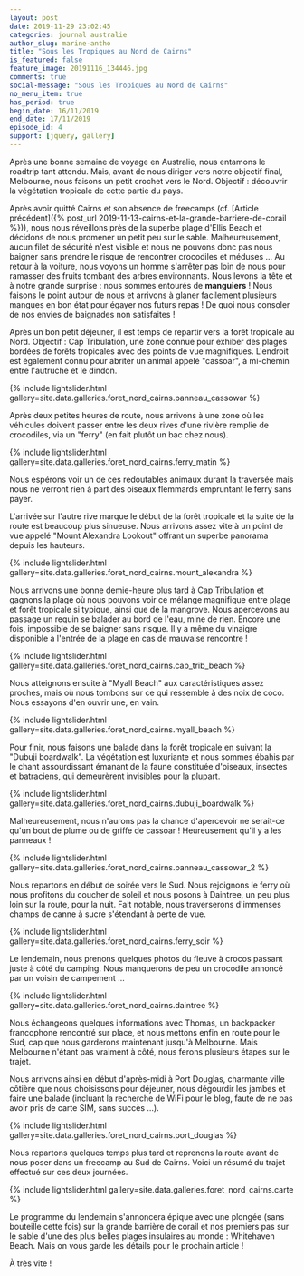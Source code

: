 ```yaml
---
layout: post
date: 2019-11-29 23:02:45
categories: journal australie
author_slug: marine-antho
title: "Sous les Tropiques au Nord de Cairns"
is_featured: false
feature_image: 20191116_134446.jpg
comments: true
social-message: "Sous les Tropiques au Nord de Cairns"
no_menu_item: true
has_period: true
begin_date: 16/11/2019
end_date: 17/11/2019
episode_id: 4
support: [jquery, gallery]
---
```


Après une bonne semaine de voyage en Australie, nous entamons le roadtrip tant attendu. Mais, avant de nous diriger vers notre objectif final, Melbourne, 
nous faisons un petit crochet vers le Nord. Objectif : découvrir la végétation tropicale de cette partie du pays.

Après avoir quitté Cairns et son absence de freecamps (cf. [Article précédent]({% post_url 2019-11-13-cairns-et-la-grande-barriere-de-corail %})), 
nous nous réveillons près de la superbe plage d'Ellis Beach et décidons de nous promener un petit peu sur le sable.
Malheureusement, aucun filet de sécurité n'est visible et nous ne pouvons donc pas nous baigner sans prendre le risque de rencontrer crocodiles et méduses ...
Au retour à la voiture, nous voyons un homme s'arrêter pas loin de nous pour ramasser des fruits tombant des arbres environnants.
Nous levons la tête et à notre grande surprise : nous sommes entourés de **manguiers** ! Nous faisons le point autour de nous et arrivons à glaner facilement 
plusieurs mangues en bon état pour égayer nos futurs repas ! De quoi nous consoler de nos envies de baignades non satisfaites !

Après un bon petit déjeuner, il est temps de repartir vers la forêt tropicale au Nord. Objectif : Cap Tribulation, une zone
connue pour exhiber des plages bordées de forêts tropicales avec des points de vue magnifiques. L'endroit 
est également connu pour abriter un animal appelé "cassoar", à mi-chemin entre l'autruche et le dindon.

{% include lightslider.html gallery=site.data.galleries.foret_nord_cairns.panneau_cassowar %}

Après deux petites heures de route, nous arrivons à une zone où les véhicules
doivent passer entre les deux rives d'une rivière remplie de crocodiles, via un
"ferry" (en fait plutôt un bac chez nous). 

{% include lightslider.html gallery=site.data.galleries.foret_nord_cairns.ferry_matin %}

Nous espérons voir un de ces redoutables animaux durant la traversée mais nous ne verront rien à part des oiseaux flemmards empruntant le ferry sans payer.

L'arrivée sur l'autre rive marque le début de la forêt tropicale et la suite de la route est beaucoup plus sinueuse. Nous arrivons assez vite à un point 
de vue appelé "Mount Alexandra Lookout" offrant un superbe panorama depuis les hauteurs.

{% include lightslider.html gallery=site.data.galleries.foret_nord_cairns.mount_alexandra %}

Nous arrivons une bonne demie-heure plus tard à Cap Tribulation et gagnons la plage où nous pouvons voir ce mélange magnifique entre plage et forêt tropicale 
si typique, ainsi que de la mangrove. Nous apercevons au passage un requin se balader au bord de l'eau, mine de rien. Encore une fois, impossible de se baigner 
sans risque. Il y a même du vinaigre disponible à l'entrée de la plage en cas de mauvaise rencontre !

{% include lightslider.html gallery=site.data.galleries.foret_nord_cairns.cap_trib_beach %}

Nous atteignons ensuite à "Myall Beach" aux caractéristiques assez proches,
mais où nous tombons sur ce qui ressemble à des noix de coco. 
Nous essayons d'en ouvrir une, en vain.

{% include lightslider.html gallery=site.data.galleries.foret_nord_cairns.myall_beach %}

Pour finir, nous faisons une balade dans la forêt tropicale en suivant la 
"Dubuji boardwalk". La végétation est luxuriante et nous sommes ébahis par le chant 
assourdissant émanant de la faune constituée d'oiseaux, insectes et 
batraciens, qui demeurèrent invisibles pour la plupart.

{% include lightslider.html gallery=site.data.galleries.foret_nord_cairns.dubuji_boardwalk %}

Malheureusement, nous n'aurons pas la chance d'apercevoir ne serait-ce qu'un
bout de plume ou de griffe de cassoar ! Heureusement qu'il y a les panneaux !

{% include lightslider.html gallery=site.data.galleries.foret_nord_cairns.panneau_cassowar_2 %}

Nous repartons en début de soirée vers le Sud. Nous rejoignons le ferry où nous profitons du coucher de soleil et nous posons à Daintree, un peu plus
loin sur la route, pour la nuit. Fait notable, nous traverserons d'immenses champs de canne à sucre s'étendant à perte de vue.

{% include lightslider.html gallery=site.data.galleries.foret_nord_cairns.ferry_soir %}

Le lendemain, nous prenons quelques photos du fleuve à crocos passant juste à côté du camping.
Nous manquerons de peu un crocodile annoncé par un voisin de campement ...

{% include lightslider.html gallery=site.data.galleries.foret_nord_cairns.daintree %}

Nous échangeons quelques informations avec Thomas, un backpacker francophone rencontré sur place, et nous 
mettons enfin en route pour le Sud, cap que nous garderons maintenant jusqu'à Melbourne. 
Mais Melbourne n'étant pas vraiment à côté, nous ferons plusieurs étapes sur le trajet.

Nous arrivons ainsi en début d'après-midi à Port Douglas, charmante ville côtière que nous choisissons pour déjeuner, nous 
dégourdir les jambes et faire une balade (incluant la recherche de WiFi pour le blog, faute de ne pas avoir pris de carte SIM, sans succès ...).

{% include lightslider.html gallery=site.data.galleries.foret_nord_cairns.port_douglas %}

Nous repartons quelques temps plus tard et reprenons la route avant de nous poser dans un freecamp au Sud de Cairns. 
Voici un résumé du trajet effectué sur ces deux journées.

{% include lightslider.html gallery=site.data.galleries.foret_nord_cairns.carte %}

Le programme du lendemain s'annoncera épique avec une plongée (sans bouteille cette fois) sur la grande barrière de corail et nos premiers pas sur le sable
d'une des plus belles plages insulaires au monde : Whitehaven Beach. Mais on vous garde les détails pour le prochain article !

À très vite !